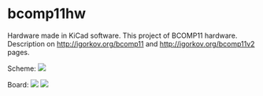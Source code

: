 # bcomp11hw

Hardware made in KiCad software. This project of BCOMP11 hardware. Description on http://igorkov.org/bcomp11 and http://igorkov.org/bcomp11v2 pages.

Scheme:
<img src="http://igorkov.org/images/bcomp11v2-scheme.png">

Board:
<img src="http://igorkov.org/images/bcomp11v2-fbrd.png">
<img src="http://igorkov.org/images/bcomp11v2-bbrd.png">
